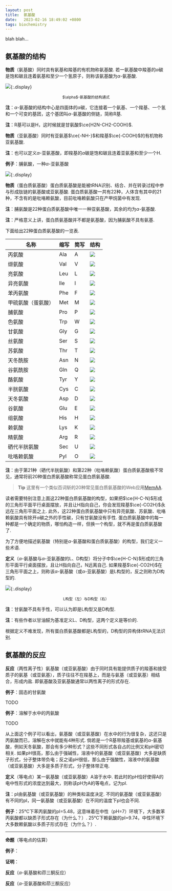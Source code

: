 ```yaml
---
layout: post
title:  氨基酸
date:   2023-02-16 18:49:02 +0800
tags: biochemistry
---
```


blah blah...

## 氨基酸的结构

**物质**（氨基酸）同时具有氨基和羧基的有机物称氨基酸. 若一氨基酸中羧基的$\alpha$碳是饱和碳且连着氨基和至少一个氢原子，则称该氨基酸为$\alpha$-氨基酸.

![](/assets/whiteboards/@alpha-aa.webp){:.display}
<center><small>$\alpha$-氨基酸的结构通式</small></center>

**注**：$\alpha$-氨基酸的结构中心是四面体的$\alpha$碳，它连接着一个氨基、一个羧基、一个氢和一个可变的基团，这个基团叫$\alpha$-氨基酸的侧链，简称R基.

**注**：R基可以是H，这时候就是甘氨酸$\ce{H2N-CH2-COOH}$.

**物质**（亚氨基酸）同时有亚氨基$\ce{-NH-}$和羧基$\ce{-COOH}$的有机物称亚氨基酸.

**注**：也可以定义$\alpha$-亚氨基酸，即羧基的$\alpha$碳是饱和碳且连着亚氨基和至少一个H.

**例子**：脯氨酸，一种$\alpha$-亚氨基酸

![](/assets/whiteboards/@pro.webp){:.display}

**物质**（蛋白质氨基酸）蛋白质氨基酸是能被tRNA识别、结合、并在转录过程中参与形成肽链的氨基酸或亚氨基酸. 蛋白质氨基酸一共有22种，人体含有其中的21种，不含有的是吡咯赖氨酸，目前吡咯赖氨酸只在产甲烷菌中有发现.

**注**：脯氨酸是22种蛋白质氨基酸中唯一一种亚氨基酸，其余的均为$\alpha$-氨基酸.

**注**：严格意义上讲，蛋白质氨基酸并不都是氨基酸，因为脯氨酸不具有氨基.

下面给出22种蛋白质氨基酸的一览表.

|名称|缩写|简写|结构|
|---|---|---|---|
|丙氨酸|Ala|A|![](/assets/whiteboards/@ala.webp)|
|缬氨酸|Val|V|![](/assets/whiteboards/@val.webp)|
|亮氨酸|Leu|L|![](/assets/whiteboards/@leu.webp)|
|异亮氨酸|Ile|I|![](/assets/whiteboards/@ile.webp)|
|苯丙氨酸|Phe|F|![](/assets/whiteboards/@phe.webp)|
|甲硫氨酸（蛋氨酸）|Met|M|![](/assets/whiteboards/@met.webp)|
|脯氨酸|Pro|P|![](/assets/whiteboards/@pro.webp)|
|色氨酸|Trp|W|![](/assets/whiteboards/@trp.webp)|
|甘氨酸|Gly|G|![](/assets/whiteboards/@gly.webp)|
|丝氨酸|Ser|S|![](/assets/whiteboards/@ser.webp)|
|苏氨酸|Thr|T|![](/assets/whiteboards/@thr.webp)|
|天冬酰胺|Asn|N|![](/assets/whiteboards/@asn.webp)|
|谷氨酰胺|Gln|Q|![](/assets/whiteboards/@gln.webp)|
|酪氨酸|Tyr|Y|![](/assets/whiteboards/@tyr.webp)|
|半胱氨酸|Cys|C|![](/assets/whiteboards/@cys.webp)|
|天冬氨酸|Asp|D|![](/assets/whiteboards/@asp.webp)|
|谷氨酸|Glu|E|![](/assets/whiteboards/@glu.webp)|
|组氨酸|His|H|![](/assets/whiteboards/@his.webp)|
|赖氨酸|Lys|K|![](/assets/whiteboards/@lys.webp)|
|精氨酸|Arg|R|![](/assets/whiteboards/@arg.webp)|
|硒代半胱氨酸|Sec|U|![](/assets/whiteboards/@sec.webp)|
|吡咯赖氨酸|Pyl|O|![](/assets/whiteboards/@pyl.webp)|

**注**：由于第21种（硒代半胱氨酸）和第22种（吡咯赖氨酸）蛋白质氨基酸极不常见，通常将前20种蛋白质氨基酸称常见蛋白质氨基酸.

> **Tip**
> 这里有一个类似百词斩的20种常见蛋白质氨基酸的Web应用[MemAA](/widgets/memaa/).

读者需要特别注意上面这22种蛋白质氨基酸的构型，如果把$\ce{H-C-N}$形成的三角形平面平行桌面摆放，并且让H指向自己，你会发现羧基$\ce{-CO2H}$永远在三角形平面之上. 此外，这22种蛋白质氨基酸中只有异亮氨酸、苏氨酸、吡咯赖氨酸具有除开$\alpha$碳之外的手性碳，只有甘氨酸没有手性. 蛋白质氨基酸中的每一种都是一个确定的物质，哪怕构造一样，但换一个构型，就不再是蛋白质氨基酸了.

为了方便地描述氨基酸（特别是$\alpha$-氨基酸和蛋白质氨基酸）的构型，我们定义一些术语.

**定义**（$\alpha$-氨基酸与$\alpha$-亚氨基酸的L、D构型）将分子中$\ce{H-C-N}$形成的三角形平面平行桌面摆放，且让H指向自己，N远离自己. 如果羧基$\ce{-CO2H}$在三角形平面之上，则称该$\alpha$-氨基酸（或$\alpha$-亚氨基酸）是L构型的，反之则称为D构型的.

![](/assets/whiteboards/2405ad20.webp){:.display}
<center><small>L构型（左）与D构型（右）</small></center>

**注**：甘氨酸不具有手性，可以认为即是L构型又是D构型.

**注**：有些作者以甘油醛为基准定义L、D构型，这两个定义是等价的.

根据定义不难发现，所有蛋白质氨基酸都是L构型的，D构型的异构体tRNA无法识别.

## 氨基酸的反应

**反应**（两性离子性）氨基酸（或亚氨基酸）由于同时具有能提供质子的羧基和接受质子的氨基（或亚氨基），质子往往不在羧基上，而是与氨基（或亚氨基）相结合，形成内盐. 即氨基酸及亚氨基酸通常以两性离子的形式存在.

**例子**：固态的甘氨酸

TODO

**例子**：溶解于水中的丙氨酸

TODO

从上面这个例子可以看出，氨基酸（或亚氨基酸）在水中的行为很复杂，这还只是丙氨酸而已，溶解在水中就能有4种形式. 倘若是一个R基带羧基或氨基的$\alpha$-氨基酸，例如天冬氨酸，那会有多少种形式？这些不同形式各自占的比例又和pH密切相关. 如果pH很高，那么由于强碱性，溶液中的氨基酸（或亚氨基酸）大多是缺质子形式，分子整体带负电；反之诺pH很低，那么由于强酸性，溶液中的氨基酸（或亚氨基酸）大多是多质子形式，分子整体带正电.

**定义**（等电点）某一氨基酸（或亚氨基酸）A溶于水中. 若此时的pH恰好使得A的电中性形式的浓度达到最大，则称该pH为A的等电点，记为pI.

**注**：pI由氨基酸（或亚氨基酸）的种类和温度决定. 不同的氨基酸（或亚氨基酸）有不同的pI，同一氨基酸（或亚氨基酸）在不同的温度下pI也会不同.

**例子**：25℃下苯丙氨酸的pI=5.48，这意味着在中性（pH=7）环境下，大多数苯丙氨酸都以缺质子形式存在（为什么？）. 25℃下赖氨酸的pI=9.74，中性环境下大多数赖氨酸以多质子形式存在（为什么？）.

---

**命题**（等电点的估算）

**例子**：

**证明**：

**反应**（$\alpha$-氨基酸和茚三酮反应）

**反应**（$\alpha$-亚氨基酸和茚三酮反应）